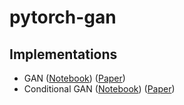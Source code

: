 # pytorch-gan

## Implementations

- GAN ([Notebook](https://github.com/Sayan98/pytorch-gan/blob/master/src/GAN.ipynb)) ([Paper](https://arxiv.org/abs/1406.2661))
- Conditional GAN ([Notebook](https://github.com/Sayan98/pytorch-gan/blob/master/src/cGAN.ipynb)) ([Paper](https://arxiv.org/pdf/1411.1784.pdf))


